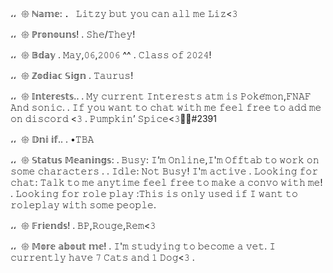 
،،  𑁍 ℕ𝕒𝕞𝕖:
．    𝙻𝚒𝚝𝚣𝚢 𝚋𝚞𝚝 𝚢𝚘𝚞 𝚌𝚊𝚗 𝚊𝚕𝚕 𝚖𝚎 𝙻𝚒𝚣<𝟹 

،،  𑁍 ℙ𝕣𝕠𝕟𝕠𝕦𝕟𝕤!
.     𝚂𝚑𝚎/𝚃𝚑𝚎𝚢!

،،  𑁍 𝔹𝕕𝕒𝕪
.     𝙼𝚊𝚢,𝟶𝟼,𝟸𝟶𝟶𝟼 ^^
.     𝙲𝚕𝚊𝚜𝚜 𝚘𝚏 𝟸𝟶𝟸𝟺!

،،  𑁍 ℤ𝕠𝕕𝕚𝕒𝕔 𝕊𝕚𝕘𝕟
.      𝚃𝚊𝚞𝚛𝚞𝚜!

،،  𑁍 𝕀𝕟𝕥𝕖𝕣𝕖𝕤𝕥𝕤..
.     𝙼𝚢 𝚌𝚞𝚛𝚛𝚎𝚗𝚝 𝙸𝚗𝚝𝚎𝚛𝚎𝚜𝚝𝚜 𝚊𝚝𝚖 𝚒𝚜 𝙿𝚘𝚔𝚎́𝚖𝚘𝚗,𝙵𝙽𝙰𝙵 𝙰𝚗𝚍 𝚜𝚘𝚗𝚒𝚌. 
.     𝙸𝚏 𝚢𝚘𝚞 𝚠𝚊𝚗𝚝 𝚝𝚘 𝚌𝚑𝚊𝚝 𝚠𝚒𝚝𝚑 𝚖𝚎 𝚏𝚎𝚎𝚕 𝚏𝚛𝚎𝚎 𝚝𝚘 𝚊𝚍𝚍 𝚖𝚎 𝚘𝚗 𝚍𝚒𝚜𝚌𝚘𝚛𝚍 <𝟹 
.     𝙿𝚞𝚖𝚙𝚔𝚒𝚗’ 𝚂𝚙𝚒𝚌𝚎<𝟹🎃🌱#2391

،،  𑁍 𝔻𝕟𝕚 𝕚𝕗..
.     •𝚃𝙱𝙰

،،  𑁍 𝕊𝕥𝕒𝕥𝕦𝕤 𝕄𝕖𝕒𝕟𝕚𝕟𝕘𝕤:
.      𝙱𝚞𝚜𝚢: 𝙸’𝚖 𝙾𝚗𝚕𝚒𝚗𝚎,𝙸'𝚖 𝙾𝚏𝚏𝚝𝚊𝚋 𝚝𝚘 𝚠𝚘𝚛𝚔 𝚘𝚗 𝚜𝚘𝚖𝚎 𝚌𝚑𝚊𝚛𝚊𝚌𝚝𝚎𝚛𝚜 .
.      𝙸𝚍𝚕𝚎: 𝙽𝚘𝚝 𝙱𝚞𝚜𝚢! 𝙸'𝚖 𝚊𝚌𝚝𝚒𝚟𝚎
.      𝙻𝚘𝚘𝚔𝚒𝚗𝚐 𝚏𝚘𝚛 𝚌𝚑𝚊𝚝: 𝚃𝚊𝚕𝚔 𝚝𝚘 𝚖𝚎 𝚊𝚗𝚢𝚝𝚒𝚖𝚎 𝚏𝚎𝚎𝚕 𝚏𝚛𝚎𝚎 𝚝𝚘 𝚖𝚊𝚔𝚎 𝚊 𝚌𝚘𝚗𝚟𝚘 𝚠𝚒𝚝𝚑 𝚖𝚎!
.      𝙻𝚘𝚘𝚔𝚒𝚗𝚐 𝚏𝚘𝚛 𝚛𝚘𝚕𝚎 𝚙𝚕𝚊𝚢 :𝚃𝚑𝚒𝚜 𝚒𝚜 𝚘𝚗𝚕𝚢 𝚞𝚜𝚎𝚍 𝚒𝚏 𝙸 𝚠𝚊𝚗𝚝 𝚝𝚘 𝚛𝚘𝚕𝚎𝚙𝚕𝚊𝚢 𝚠𝚒𝚝𝚑 𝚜𝚘𝚖𝚎 𝚙𝚎𝚘𝚙𝚕𝚎.

،،  𑁍 𝔽𝕣𝕚𝕖𝕟𝕕𝕤! 
.     𝙱𝙿,𝚁𝚘𝚞𝚐𝚎,𝚁𝚎𝚖<𝟹

،،  𑁍 𝕄𝕠𝕣𝕖 𝕒𝕓𝕠𝕦𝕥 𝕞𝕖! 
.     𝙸'𝚖 𝚜𝚝𝚞𝚍𝚢𝚒𝚗𝚐 𝚝𝚘 𝚋𝚎𝚌𝚘𝚖𝚎 𝚊 𝚟𝚎𝚝. 𝙸 𝚌𝚞𝚛𝚛𝚎𝚗𝚝𝚕𝚢 𝚑𝚊𝚟𝚎 𝟽 𝙲𝚊𝚝𝚜 𝚊𝚗𝚍 𝟷 𝙳𝚘𝚐<𝟹 
.     

